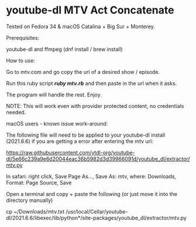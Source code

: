 # youtube-dl MTV Act Concatenate

Tested on Fedora 34 & macOS Catalina + Big Sur + Monterey.

Prerequisites:

youtube-dl and ffmpeg (dnf install / brew install)



How to use:

Go to mtv.com and go copy the url of a desired show / episode.

Run this ruby script ***ruby mtv.rb*** and then paste in the url when it asks.

The program will handle the rest. Enjoy.

NOTE: This will work even with provider protected content, no credentials needed.


macOS users - known issue work-around:

The following file will need to be applied to your youtube-dl install (2021.6.6) if you are getting a error after entering the mtv url:

https://raw.githubusercontent.com/ytdl-org/youtube-dl/5e66c239a9e6d20044eac36b5982d3d39966091d/youtube_dl/extractor/mtv.py

In safari: right click, Save Page As...,  Save As: mtv, where: Downloads, Format: Page Source, Save

Open a terminal and copy + paste the following (or just move it into the directory manually)

cp ~/Downloads/mtv.txt /usr/local/Cellar/youtube-dl/2021.6.6/libexec/lib/python*/site-packages/youtube_dl/extractor/mtv.py
